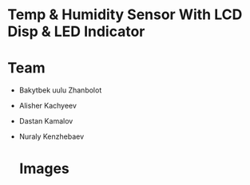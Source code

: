 # Temp & Humidity Sensor With LCD Disp & LED Indicator

# Team 

* Bakytbek uulu Zhanbolot
* Alisher Kachyeev
* Dastan Kamalov
* Nuraly Kenzhebaev

  # Images
